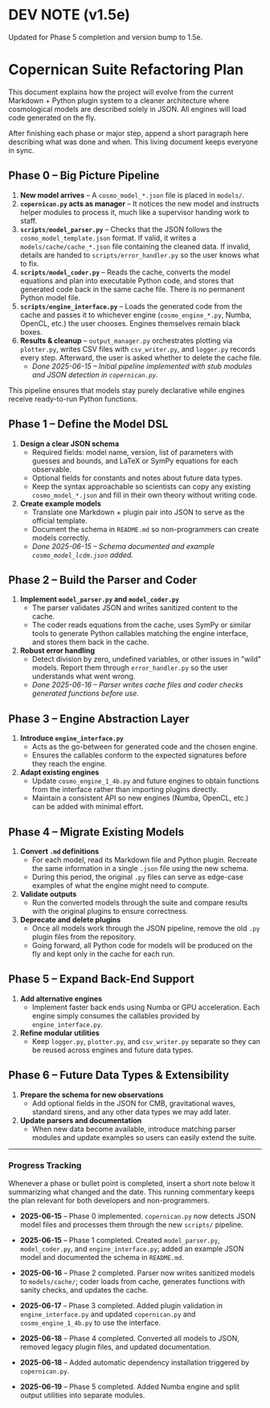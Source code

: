 # DEV NOTE (v1.5e)
Updated for Phase 5 completion and version bump to 1.5e.

# Copernican Suite Refactoring Plan
This document explains how the project will evolve from the current Markdown + Python plugin system to a cleaner architecture where cosmological models are described solely in JSON. All engines will load code generated on the fly.

After finishing each phase or major step, append a short paragraph here describing what was done and when. This living document keeps everyone in sync.

## Phase 0 – Big Picture Pipeline
1. **New model arrives** – A `cosmo_model_*.json` file is placed in `models/`.
2. **`copernican.py` acts as manager** – It notices the new model and instructs helper modules to process it, much like a supervisor handing work to staff.
3. **`scripts/model_parser.py`** – Checks that the JSON follows the `cosmo_model_template.json` format. If valid, it writes a `models/cache/cache_*.json` file containing the cleaned data. If invalid, details are handed to `scripts/error_handler.py` so the user knows what to fix.
4. **`scripts/model_coder.py`** – Reads the cache, converts the model equations and plan into executable Python code, and stores that generated code back in the same cache file. There is no permanent Python model file.
5. **`scripts/engine_interface.py`** – Loads the generated code from the cache and passes it to whichever engine (`cosmo_engine_*.py`, Numba, OpenCL, etc.) the user chooses. Engines themselves remain black boxes.
6. **Results & cleanup** – `output_manager.py` orchestrates plotting via `plotter.py`, writes CSV files with `csv_writer.py`, and `logger.py` records every step. Afterward, the user is asked whether to delete the cache file.
   - *Done 2025-06-15 – Initial pipeline implemented with stub modules and JSON detection in `copernican.py`.*

This pipeline ensures that models stay purely declarative while engines receive ready-to-run Python functions.

## Phase 1 – Define the Model DSL
1. **Design a clear JSON schema**
   - Required fields: model name, version, list of parameters with guesses and bounds, and LaTeX or SymPy equations for each observable.
   - Optional fields for constants and notes about future data types.
   - Keep the syntax approachable so scientists can copy any existing `cosmo_model_*.json` and fill in their own theory without writing code.
2. **Create example models**
   - Translate one Markdown + plugin pair into JSON to serve as the official template.
   - Document the schema in `README.md` so non-programmers can create models correctly.
   - *Done 2025-06-15 – Schema documented and example `cosmo_model_lcdm.json` added.*

## Phase 2 – Build the Parser and Coder
1. **Implement `model_parser.py` and `model_coder.py`**
   - The parser validates JSON and writes sanitized content to the cache.
   - The coder reads equations from the cache, uses SymPy or similar tools to generate Python callables matching the engine interface, and stores them back in the cache.
2. **Robust error handling**
   - Detect division by zero, undefined variables, or other issues in "wild" models. Report them through `error_handler.py` so the user understands what went wrong.
   - *Done 2025-06-16 – Parser writes cache files and coder checks generated functions before use.*

## Phase 3 – Engine Abstraction Layer
1. **Introduce `engine_interface.py`**
   - Acts as the go-between for generated code and the chosen engine.
   - Ensures the callables conform to the expected signatures before they reach the engine.
2. **Adapt existing engines**
   - Update `cosmo_engine_1_4b.py` and future engines to obtain functions from the interface rather than importing plugins directly.
   - Maintain a consistent API so new engines (Numba, OpenCL, etc.) can be added with minimal effort.

## Phase 4 – Migrate Existing Models
1. **Convert `.md` definitions**
   - For each model, read its Markdown file and Python plugin. Recreate the same information in a single `.json` file using the new schema.
   - During this period, the original `.py` files can serve as edge-case examples of what the engine might need to compute.
2. **Validate outputs**
   - Run the converted models through the suite and compare results with the original plugins to ensure correctness.
3. **Deprecate and delete plugins**
   - Once all models work through the JSON pipeline, remove the old `.py` plugin files from the repository.
   - Going forward, all Python code for models will be produced on the fly and kept only in the cache for each run.

## Phase 5 – Expand Back-End Support
1. **Add alternative engines**
   - Implement faster back ends using Numba or GPU acceleration. Each engine simply consumes the callables provided by `engine_interface.py`.
2. **Refine modular utilities**
   - Keep `logger.py`, `plotter.py`, and `csv_writer.py` separate so they can be reused across engines and future data types.

## Phase 6 – Future Data Types & Extensibility
1. **Prepare the schema for new observations**
   - Add optional fields in the JSON for CMB, gravitational waves, standard sirens, and any other data types we may add later.
2. **Update parsers and documentation**
   - When new data become available, introduce matching parser modules and update examples so users can easily extend the suite.

---
### Progress Tracking
Whenever a phase or bullet point is completed, insert a short note below it summarizing what changed and the date. This running commentary keeps the plan relevant for both developers and non-programmers.

- **2025-06-15** – Phase 0 implemented. `copernican.py` now detects JSON model files and processes them through the new `scripts/` pipeline.
- **2025-06-15** – Phase 1 completed. Created `model_parser.py`, `model_coder.py`, and `engine_interface.py`; added an example JSON model and documented the schema in `README.md`.
- **2025-06-16** – Phase 2 completed. Parser now writes sanitized models to `models/cache/`; coder loads from cache, generates functions with sanity checks, and updates the cache.
- **2025-06-17** – Phase 3 completed. Added plugin validation in `engine_interface.py` and updated `copernican.py` and `cosmo_engine_1_4b.py` to use the interface.
- **2025-06-18** – Phase 4 completed. Converted all models to JSON, removed legacy plugin files, and updated documentation.
- **2025-06-18** – Added automatic dependency installation triggered by `copernican.py`.

- **2025-06-19** – Phase 5 completed. Added Numba engine and split output utilities into separate modules.

